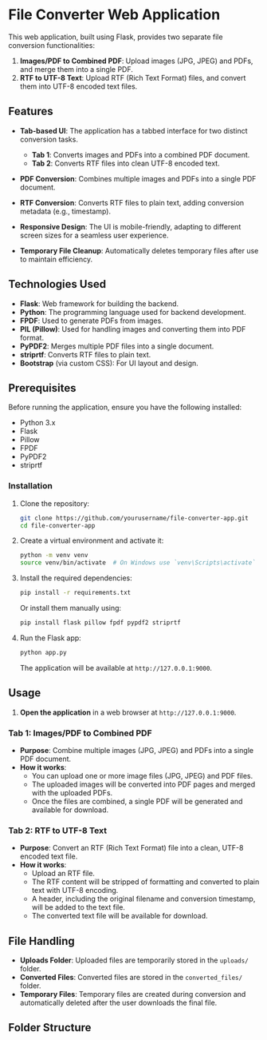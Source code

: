 # File Converter Web Application

This web application, built using Flask, provides two separate file conversion functionalities:

1. **Images/PDF to Combined PDF**: Upload images (JPG, JPEG) and PDFs, and merge them into a single PDF.
2. **RTF to UTF-8 Text**: Upload RTF (Rich Text Format) files, and convert them into UTF-8 encoded text files.

## Features

- **Tab-based UI**: The application has a tabbed interface for two distinct conversion tasks.
  - **Tab 1**: Converts images and PDFs into a combined PDF document.
  - **Tab 2**: Converts RTF files into clean UTF-8 encoded text.
  
- **PDF Conversion**: Combines multiple images and PDFs into a single PDF document.
- **RTF Conversion**: Converts RTF files to plain text, adding conversion metadata (e.g., timestamp).
- **Responsive Design**: The UI is mobile-friendly, adapting to different screen sizes for a seamless user experience.
- **Temporary File Cleanup**: Automatically deletes temporary files after use to maintain efficiency.

## Technologies Used

- **Flask**: Web framework for building the backend.
- **Python**: The programming language used for backend development.
- **FPDF**: Used to generate PDFs from images.
- **PIL (Pillow)**: Used for handling images and converting them into PDF format.
- **PyPDF2**: Merges multiple PDF files into a single document.
- **striprtf**: Converts RTF files to plain text.
- **Bootstrap** (via custom CSS): For UI layout and design.

## Prerequisites

Before running the application, ensure you have the following installed:

- Python 3.x
- Flask
- Pillow
- FPDF
- PyPDF2
- striprtf

### Installation

1. Clone the repository:

    ```bash
    git clone https://github.com/yourusername/file-converter-app.git
    cd file-converter-app
    ```

2. Create a virtual environment and activate it:

    ```bash
    python -m venv venv
    source venv/bin/activate  # On Windows use `venv\Scripts\activate`
    ```

3. Install the required dependencies:

    ```bash
    pip install -r requirements.txt
    ```

    Or install them manually using:

    ```bash
    pip install flask pillow fpdf pypdf2 striprtf
    ```

4. Run the Flask app:

    ```bash
    python app.py
    ```

    The application will be available at `http://127.0.0.1:9000`.

## Usage

1. **Open the application** in a web browser at `http://127.0.0.1:9000`.
   
### Tab 1: **Images/PDF to Combined PDF**

- **Purpose**: Combine multiple images (JPG, JPEG) and PDFs into a single PDF document.
- **How it works**:
  - You can upload one or more image files (JPG, JPEG) and PDF files.
  - The uploaded images will be converted into PDF pages and merged with the uploaded PDFs.
  - Once the files are combined, a single PDF will be generated and available for download.
  
### Tab 2: **RTF to UTF-8 Text**

- **Purpose**: Convert an RTF (Rich Text Format) file into a clean, UTF-8 encoded text file.
- **How it works**:
  - Upload an RTF file.
  - The RTF content will be stripped of formatting and converted to plain text with UTF-8 encoding.
  - A header, including the original filename and conversion timestamp, will be added to the text file.
  - The converted text file will be available for download.

## File Handling

- **Uploads Folder**: Uploaded files are temporarily stored in the `uploads/` folder.
- **Converted Files**: Converted files are stored in the `converted_files/` folder.
- **Temporary Files**: Temporary files are created during conversion and automatically deleted after the user downloads the final file.

## Folder Structure

